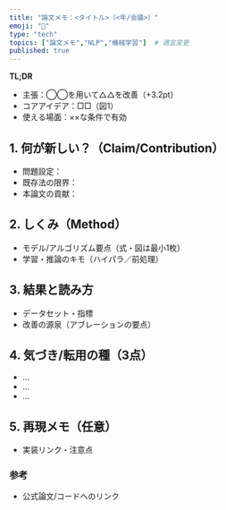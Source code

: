 ```yaml
---
title: "論文メモ：<タイトル>（<年/会議>）"
emoji: "📄"
type: "tech"
topics: ["論文メモ","NLP","機械学習"]  # 適宜変更
published: true
---
```


**TL;DR**  
- 主張：◯◯を用いて△△を改善（+3.2pt）  
- コアアイデア：□□（図1）  
- 使える場面：××な条件で有効

## 1. 何が新しい？（Claim/Contribution）
- 問題設定：
- 既存法の限界：
- 本論文の貢献：

## 2. しくみ（Method）
- モデル/アルゴリズム要点（式・図は最小1枚）
- 学習・推論のキモ（ハイパラ／前処理）

## 3. 結果と読み方
- データセット・指標
- 改善の源泉（アブレーションの要点）

## 4. 気づき/転用の種（3点）
- …
- …
- …

## 5. 再現メモ（任意）
- 実装リンク・注意点

### 参考
- 公式論文/コードへのリンク
